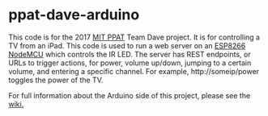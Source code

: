 # ppat-dave-arduino

This code is for the 2017 [MIT PPAT](http://ppat.mit.edu/fall2017/index.html) Team Dave project. It is for controlling a TV from an iPad. This code is used to run a web server on an [ESP8266 NodeMCU](https://www.amazon.com/HiLetgo-Internet-Development-Wireless-Micropython/dp/B010O1G1ES/ref=sr_1_4?ie=UTF8&qid=1511196896&sr=8-4&keywords=esp8266+nodemcu) which controls the IR LED. The server has REST endpoints, or URLs to trigger actions, for power, volume up/down, jumping to a certain volume, and entering a specific channel. For example, http://someip/power toggles the power of the TV.

For full information about the Arduino side of this project, please see the [wiki.](https://github.com/jrp27/ppat-dave-arduino/wiki)
